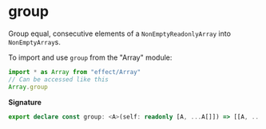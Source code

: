 # group

Group equal, consecutive elements of a `NonEmptyReadonlyArray` into `NonEmptyArray`s.

To import and use `group` from the "Array" module:

```ts
import * as Array from "effect/Array"
// Can be accessed like this
Array.group
```

**Signature**

```ts
export declare const group: <A>(self: readonly [A, ...A[]]) => [[A, ...A[]], ...[A, ...A[]][]]
```
